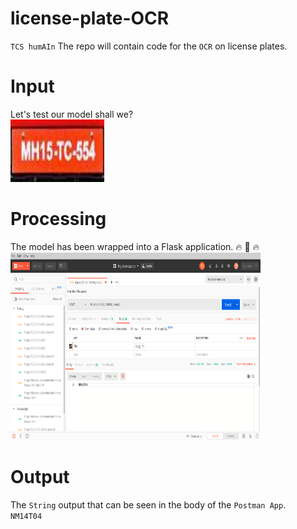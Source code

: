 # license-plate-OCR
`TCS humAIn` The repo will contain code for the `OCR` on license plates.
# Input
Let's test our model shall we?<br>
<img src="Check.jpg" height=100 width=150>
# Processing
The model has been wrapped into a Flask application. :fire: :raised_hands: :fire: <br>
<img src="Screenshot.png" height=300 width=400>
# Output
The `String` output that can be seen in the body of the `Postman App`.<br>
`NM14T04`
